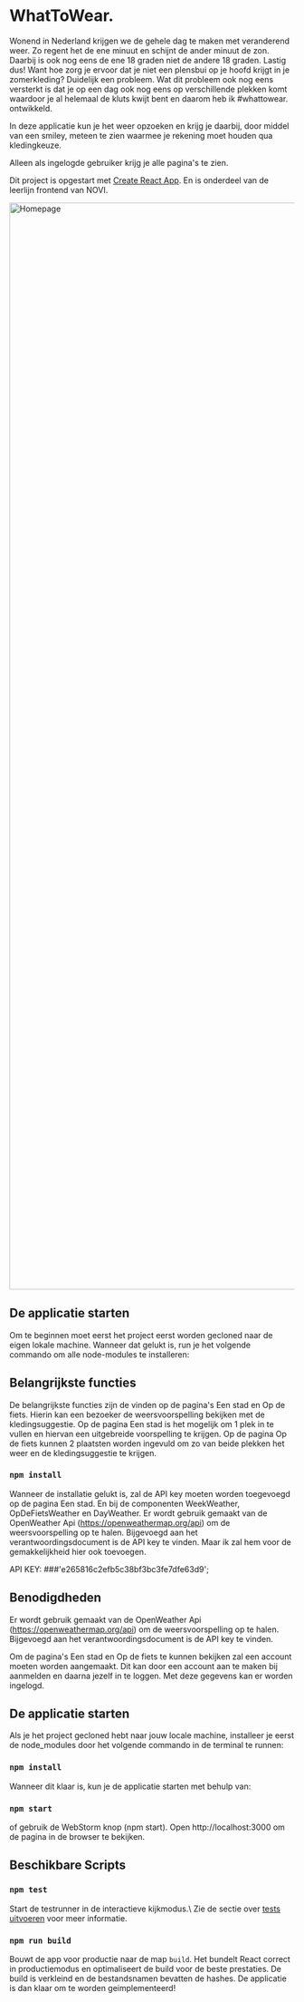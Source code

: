 # WhatToWear. 

Wonend in Nederland krijgen we de gehele dag te maken met veranderend weer. Zo regent het de ene minuut en schijnt de ander minuut de zon. Daarbij is ook nog eens de ene 18 graden niet de andere 18 graden. Lastig dus! Want hoe zorg je ervoor dat je niet een plensbui op je hoofd krijgt in je zomerkleding? Duidelijk een probleem. Wat dit probleem ook nog eens versterkt is dat je op een dag ook nog eens op verschillende plekken komt waardoor je al helemaal de kluts kwijt bent en daarom heb ik #whattowear. ontwikkeld. 

In deze applicatie kun je het weer opzoeken en krijg je daarbij, door middel van een smiley, meteen te zien waarmee je rekening moet houden qua kledingkeuze. 

Alleen als ingelogde gebruiker krijg je alle pagina's te zien.

Dit project is opgestart met [Create React App](https://github.com/facebook/create-react-app). En is onderdeel van de leerlijn frontend van NOVI. 

<img width="1918" alt="Homepage" src="https://user-images.githubusercontent.com/89732018/152674714-2171bdbf-56ec-45f0-97eb-04884733f046.png">


## De applicatie starten
Om te beginnen moet eerst het project eerst worden gecloned naar de eigen lokale machine. Wanneer dat gelukt is, run je het volgende commando om alle node-modules te installeren: 



## Belangrijkste functies 

De belangrijkste functies zijn de vinden op de pagina's Een stad en Op de fiets. Hierin kan een bezoeker de weersvoorspelling bekijken met de kledingsuggestie. Op de pagina Een stad is het mogelijk om 1 plek in te vullen en hiervan een uitgebreide voorspelling te krijgen. Op de pagina Op de fiets kunnen 2 plaatsten worden ingevuld om zo van beide plekken het weer en de kledingsuggestie te krijgen. 

### `npm install`

Wanneer de installatie gelukt is, zal de API key moeten worden toegevoegd op de pagina Een stad. En bij de componenten WeekWeather, OpDeFietsWeather en DayWeather. Er wordt gebruik gemaakt van de OpenWeather Api (https://openweathermap.org/api) om de weersvoorspelling op te halen. Bijgevoegd aan het verantwoordingsdocument is de API key te vinden. Maar ik zal hem voor de gemakkelijkheid hier ook toevoegen. 

API KEY: ###'e265816c2efb5c38bf3bc3fe7dfe63d9';



## Benodigdheden 

Er wordt gebruik gemaakt van de OpenWeather Api (https://openweathermap.org/api) om de weersvoorspelling op te halen. Bijgevoegd aan het verantwoordingsdocument is de API key te vinden. 

Om de pagina's Een stad en Op de fiets te kunnen bekijken zal een account moeten worden aangemaakt. Dit kan door een account aan te maken bij aanmelden en daarna jezelf in te loggen. Met deze gegevens kan er worden ingelogd. 

## De applicatie starten

Als je het project gecloned hebt naar jouw locale machine, installeer je eerst de node_modules door het volgende commando in de terminal te runnen:

### `npm install`

Wanneer dit klaar is, kun je de applicatie starten met behulp van:

### `npm start`

of gebruik de WebStorm knop (npm start). Open http://localhost:3000 om de pagina in de browser te bekijken.

## Beschikbare Scripts

### `npm test`

Start de testrunner in de interactieve kijkmodus.\ 
Zie de sectie over [tests uitvoeren](https://facebook.github.io/create-react-app/docs/running-tests) voor meer informatie.

### `npm run build`

Bouwt de app voor productie naar de map `build`. 
Het bundelt React correct in productiemodus en optimaliseert de build voor de beste prestaties. De build is verkleind en de bestandsnamen bevatten de hashes. De applicatie is dan klaar om te worden geimplementeerd!
